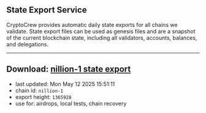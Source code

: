 ## State Export Service
CryptoCrew provides automatic daily state exports for all chains we validate. State export files can be used as genesis files and are a snapshot of the current blockchain state, including all validators, accounts, balances, and delegations.

---
**Download: [nillion-1 state export](https://ccv-s3.nbg1.your-objectstorage.com/SERVICE/nillion/nillion-1_export_1365928.json)**
---

- last updated: Mon May 12 2025 15:51:11
- chain id: `nillion-1`
- export height: `1365928`
- use for: airdrops, local tests, chain recovery
